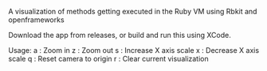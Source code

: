 A visualization of methods getting executed in the Ruby VM using Rbkit and openframeworks

Download the app from releases, or build and run this using XCode.

Usage:
a : Zoom in
z : Zoom out
s : Increase X axis scale
x : Decrease X axis scale
q : Reset camera to origin
r : Clear current visualization
